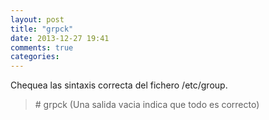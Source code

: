 ```yaml
---
layout: post
title: "grpck"
date: 2013-12-27 19:41
comments: true
categories: 
---
```

Chequea las sintaxis correcta del fichero /etc/group.

>\# grpck (Una salida vacia indica que todo es correcto)

